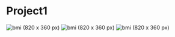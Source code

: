 # Project1
![bmi (820 x 360 px)](https://github.com/jismi123/Project1/blob/main/Screenshot%20(274).png)
![bmi (820 x 360 px)]()
![bmi (820 x 360 px)]()


    

